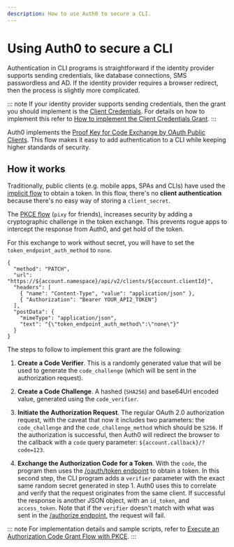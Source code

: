 ```yaml
---
description: How to use Auth0 to secure a CLI.
---
```


# Using Auth0 to secure a CLI

Authentication in CLI programs is straightforward if the identity provider supports sending credentials, like database connections, SMS passwordless and AD. If the identity provider requires a browser redirect, then the process is slightly more complicated.

::: note
   If your identity provider supports sending credentials, then the grant you should implement is the [Client Credentials](/api-auth/grant/client-credentials). For details on how to implement this refer to [How to implement the Client Credentials Grant](/api-auth/tutorials/client-credentials).
:::

Auth0 implements the [Proof Key for Code Exchange by OAuth Public Clients](https://tools.ietf.org/html/rfc7636). This flow makes it easy to add authentication to a CLI while keeping higher standards of security.

## How it works

Traditionally, public clients (e.g. mobile apps, SPAs and CLIs) have used the [implicit flow](/api-auth/grant/implicit) to obtain a token. In this flow, there's no __client authentication__ because there's no easy way of storing a `client_secret`.

The [PKCE flow](/api-auth/grant/authorization-code-pkce) (`pixy` for friends), increases security by adding a cryptographic challenge in the token exchange. This prevents rogue apps to intercept the response from Auth0, and get hold of the token.

For this exchange to work without secret, you will have to set the `token_endpoint_auth_method` to `none`.


```har
{
  "method": "PATCH",
  "url": "https://${account.namespace}/api/v2/clients/${account.clientId}",
  "headers": [
    { "name": "Content-Type", "value": "application/json" },
    { "Authorization": "Bearer YOUR_API2_TOKEN"}
  ],
  "postData": {
    "mimeType": "application/json",
    "text": "{\"token_endpoint_auth_method\":\"none\"}"
  }
}
```

The steps to follow to implement this grant are the following:

1. __Create a Code Verifier__. This is a randomly generated value that will be used to generate the `code_challenge` (which will be sent in the authorization request).

1. __Create a Code Challenge__. A hashed (`SHA256`) and base64Url encoded value, generated using the `code_verifier`. 

1. __Initiate the Authorization Request__. The regular OAuth 2.0 authorization request, with the caveat that now it includes two parameters: the `code_challenge` and the `code_challenge_method` which should be `S256`. If the authorization is successful, then Auth0 will redirect the browser to the callback with a `code` query parameter: `${account.callback}/?code=123`.

1. __Exchange the Authorization Code for a Token__. With the `code`, the program then uses the [/oauth/token endpoint](/api/authentication#authorization-code-pkce-) to obtain a token. In this second step, the CLI program adds a `verifier` parameter with the exact same random secret generated in step 1. Auth0 uses this to correlate and verify that the request originates from the same client. If successful the response is another JSON object, with an `id_token`, and `access_token`. Note that if the `verifier` doesn't match with what was sent in the [/authorize endpoint](/api/authentication#authorization-code-grant-pkce-), the request will fail.

::: note
   For implementation details and sample scripts, refer to [Execute an Authorization Code Grant Flow with PKCE](/api-auth/tutorials/authorization-code-grant-pkce).
:::
